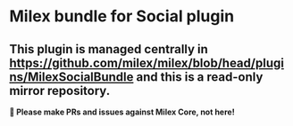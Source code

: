 # Milex bundle for Social plugin

## This plugin is managed centrally in https://github.com/milex/milex/blob/head/plugins/MilexSocialBundle and this is a read-only mirror repository.

**📣 Please make PRs and issues against Milex Core, not here!**